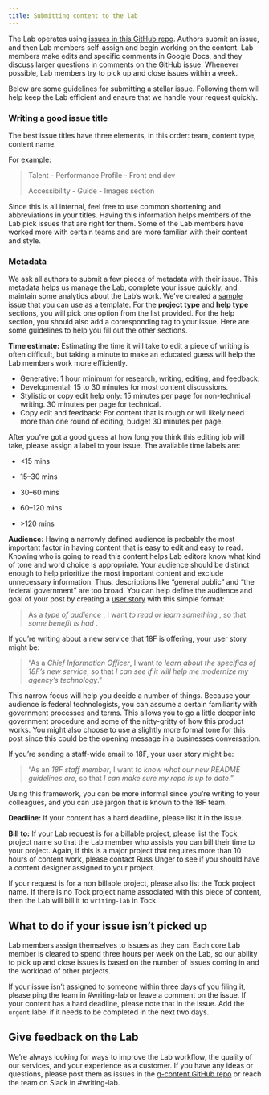 ```yaml
---
title: Submitting content to the lab
---
```


The Lab operates using [issues in this GitHub
repo](https://github.com/18F/writing-lab/issues). Authors submit an
issue, and then Lab members self-assign and begin working on the
content. Lab members make edits and specific comments in Google Docs,
and they discuss larger questions in comments on the GitHub issue.
Whenever possible, Lab members try to pick up and close issues within a
week.

Below are some guidelines for submitting a stellar issue. Following them
will help keep the Lab efficient and ensure that we handle your request
quickly.

### Writing a good issue title

The best issue titles have three elements, in this order: team, content
type, content name.

For example:

>Talent - Performance Profile - Front end dev
>
>Accessibility - Guide - Images section

Since this is all internal, feel free to use common shortening and
abbreviations in your titles. Having this information helps members of
the Lab pick issues that are right for them. Some of the Lab members
have worked more with certain teams and are more familiar with their
content and style.

### Metadata

We ask all authors to submit a few pieces of metadata with their issue.
This metadata helps us manage the Lab, complete your issue quickly, and
maintain some analytics about the Lab’s work. We’ve created a [sample
issue](https://github.com/18F/writing-lab/issues/1) that you can use as
a template. For the **project type** and **help type** sections, you
will pick one option from the list provided. For the help section, you
should also add a corresponding tag to your issue. Here are some
guidelines to help you fill out the other sections.

**Time estimate:** Estimating the time it will take to edit a piece of
writing is often difficult, but taking a minute to make an educated
guess will help the Lab members work more efficiently.

-   Generative: 1 hour minimum for research, writing, editing, and feedback.
-   Developmental: 15 to 30 minutes for most content discussions.
-   Stylistic or copy edit help only: 15 minutes per page for non-technical writing. 30 minutes per page for technical.
-   Copy edit and feedback: For content that is rough or will likely need more than one round of editing, budget 30 minutes per page.

After you’ve got a good guess at how long you think this editing job
will take, please assign a label to your issue. The available time
labels are:

-   <15 mins

-   15–30 mins

-   30–60 mins

-   60–120 mins

-   \>120 mins

**Audience:** Having a narrowly defined audience is probably the most
important factor in having content that is easy to edit and easy to
read. Knowing who is going to read this content helps Lab editors know
what kind of tone and word choice is appropriate. Your audience should
be distinct enough to help prioritize the most important content and
exclude unnecessary information. Thus, descriptions like “general
public” and “the federal government” are too broad. You can help define
the audience and goal of your post by creating a [user
story](https://en.wikipedia.org/wiki/User_story) with this simple
format:

>As a *type of audience* , I want *to read or learn something* , so that
*some benefit is had* .

If you’re writing about a new service that 18F is offering, your user
story might be:

>“As a *Chief Information Officer*, I want *to learn about the specifics
of 18F’s new service*, so that *I can see if it will help me modernize
my agency’s technology*.”

This narrow focus will help you decide a number of things. Because your
audience is federal technologists, you can assume a certain familiarity
with government processes and terms. This allows you to go a little
deeper into government procedure and some of the nitty-gritty of how
this product works. You might also choose to use a slightly more formal
tone for this post since this could be the opening message in a
businesses conversation.

If you’re sending a staff-wide email to 18F, your user story might be:

>“As an *18F staff member*, I want *to know what our new README
guidelines are*, so that *I can make sure my repo is up to date*.”

Using this framework, you can be more informal since you’re writing to
your colleagues, and you can use jargon that is known to the 18F team.

**Deadline:** If your content has a hard deadline, please list it in the
issue.

**Bill to:** If your Lab request is for a billable project, please list
the Tock project name so that the Lab member who assists you can bill
their time to your project. Again, if this is a major project that
requires more than 10 hours of content work, please contact Russ Unger
to see if you should have a content designer assigned to your project.

If your request is for a non billable project, please also list the Tock
project name. If there is no Tock project name associated with this
piece of content, then the Lab will bill it to `writing-lab` in Tock.

What to do if your issue isn’t picked up
----------------------------------------

Lab members assign themselves to issues as they can. Each core Lab
member is cleared to spend three hours per week on the Lab, so our
ability to pick up and close issues is based on the number of issues
coming in and the workload of other projects.

If your issue isn’t assigned to someone within three days of you filing
it, please ping the team in #writing-lab or leave a comment on the
issue. If your content has a hard deadline, please note that in the
issue. Add the `urgent` label if it needs to be completed in the next
two days.

Give feedback on the Lab
------------------------

We’re always looking for ways to improve the Lab workflow, the quality
of our services, and your experience as a customer. If you have any
ideas or questions, please post them as issues in the [g-content GitHub
repo](https://github.com/18F/g-content/issues/new) or reach the team on
Slack in #writing-lab.
